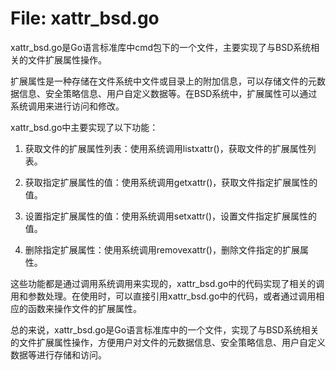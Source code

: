 # File: xattr_bsd.go

xattr_bsd.go是Go语言标准库中cmd包下的一个文件，主要实现了与BSD系统相关的文件扩展属性操作。

扩展属性是一种存储在文件系统中文件或目录上的附加信息，可以存储文件的元数据信息、安全策略信息、用户自定义数据等。在BSD系统中，扩展属性可以通过系统调用来进行访问和修改。

xattr_bsd.go中主要实现了以下功能：

1. 获取文件的扩展属性列表：使用系统调用listxattr()，获取文件的扩展属性列表。

2. 获取指定扩展属性的值：使用系统调用getxattr()，获取文件指定扩展属性的值。

3. 设置指定扩展属性的值：使用系统调用setxattr()，设置文件指定扩展属性的值。

4. 删除指定扩展属性：使用系统调用removexattr()，删除文件指定的扩展属性。

这些功能都是通过调用系统调用来实现的，xattr_bsd.go中的代码实现了相关的调用和参数处理。在使用时，可以直接引用xattr_bsd.go中的代码，或者通过调用相应的函数来操作文件的扩展属性。

总的来说，xattr_bsd.go是Go语言标准库中的一个文件，实现了与BSD系统相关的文件扩展属性操作，方便用户对文件的元数据信息、安全策略信息、用户自定义数据等进行存储和访问。

